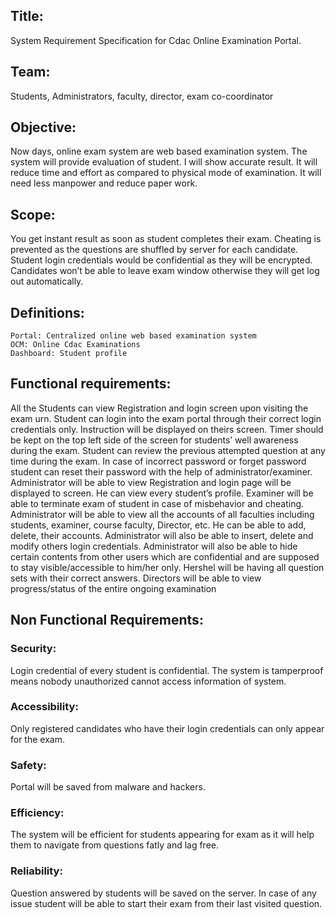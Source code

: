 ## Title:
System Requirement Specification for Cdac Online Examination Portal.

## Team: 
Students, Administrators, faculty, director, exam co-coordinator

## Objective:
	
Now days, online exam system are web based examination system.
The system will provide evaluation of student. 
I will show accurate result. 
It will reduce time and effort as compared to physical mode of examination. 
It will need less manpower and reduce paper work.

## Scope:
	
 You get instant result as soon as student completes their exam. 
Cheating is prevented as the questions are shuffled by server for each candidate.
Student login credentials would be confidential as they will be encrypted. 
Candidates won’t be able to leave exam window otherwise they will get log out automatically.

## Definitions:
	Portal: Centralized online web based examination system
	OCM: Online Cdac Examinations
	Dashboard: Student profile 

## Functional requirements:
All the Students can view Registration and login screen upon visiting the exam urn. 
Student can login into the exam portal through their correct login credentials only. 
Instruction will be displayed on theirs screen. 
Timer should be kept on the top left side of the screen for students’ well awareness during the exam. 
Student can review the previous attempted question at any time during the exam. 
In case of incorrect password or forget password student can reset their password with the help of administrator/examiner. Administrator will be able to view Registration and login page will be displayed to screen. 
He can view every student’s profile. 
Examiner will be able to terminate exam of student in case of misbehavior and cheating. 
Administrator will be able to view all the accounts of all faculties including students, examiner, course faculty, Director, etc. 
He can be able to add, delete, their accounts. 
Administrator will also be able to insert, delete and modify others login credentials. 
Administrator will also be able to hide certain contents from other users which are confidential and are supposed to stay visible/accessible to him/her only. 
Hershel will be having all question sets with their correct answers. Directors will be able to view progress/status of the entire ongoing examination

## Non Functional Requirements:

### Security: 
Login credential of every student is confidential. 
The system is tamperproof means nobody unauthorized cannot access information of system.

### Accessibility:
Only registered candidates who have their login credentials can only appear for the exam.

### Safety:
	
 Portal will be saved from malware and hackers.

### Efficiency:

The system will be efficient for students appearing for exam as it will help them to navigate from questions fatly and lag free.

### Reliability:
Question answered by students will be saved on the server.
In case of any issue student will be able to start their exam from their last visited question.
	








